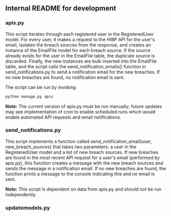 ## Internal README for development
### apis.py
This script iterates through each registered user in the RegisteredUser model. For every user, it makes a request to the HIBP API for the user's email, isolates the breach sources from the response, and creates an instance of the EmailFile model for each breach source. If the source already exists for the user in the EmailFile table, the duplicate source is discarded. Finally, the new instances are bulk inserted into the EmailFile table, and the script calls the send_notification_emails() function in send_notifications.py to send a notification email for the new breaches. If no new breaches are found, no notification email is sent.

The script can be run by invoking
```sh
python manage.py apis
```
**Note:** The current version of apis.py must be run manually; future updates may see implementation of cron to enable scheduled runs which would enable automated API requests and email notifications.

### send_notifications.py
This script implements a function called send_notification_email(user, new_breach_sources) that takes two parameters: a user in the RegisteredUser model and a list of new breach sources. If new breaches are found in the most recent API request for a user's email (performed by apis.py), this function creates a message with the new breach sources and sends the message in a notification email. If no new breaches are found, the function prints a message to the console indicating this and no email is sent.

**Note:** This script is dependent on data from apis.py and should not be run independently.

### updatemodels.py
<!-- Description in progress - cmg -->
